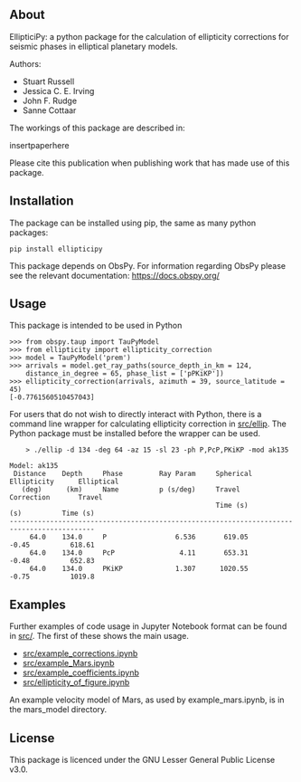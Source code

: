 ## About

EllipticiPy: a python package for the calculation of ellipticity corrections for seismic phases in elliptical planetary models.

Authors:
- Stuart Russell
- Jessica C. E. Irving
- John F. Rudge
- Sanne Cottaar

The workings of this package are described in:

insertpaperhere

Please cite this publication when publishing work that has made use of this package.


## Installation

The package can be installed using pip, the same as many python packages:

```
pip install ellipticipy
```

This package depends on ObsPy. For information regarding ObsPy please see the relevant documentation: https://docs.obspy.org/

## Usage

This package is intended to be used in Python

```
>>> from obspy.taup import TauPyModel
>>> from ellipticity import ellipticity_correction
>>> model = TauPyModel('prem')
>>> arrivals = model.get_ray_paths(source_depth_in_km = 124,
    distance_in_degree = 65, phase_list = ['pPKiKP'])
>>> ellipticity_correction(arrivals, azimuth = 39, source_latitude = 45)
[-0.7761560510457043]
```

For users that do not wish to directly interact with Python, there is a command line wrapper for calculating ellipticity correction in [src/ellip](src/ellip). The Python package must be installed before the wrapper can be used.

```
    > ./ellip -d 134 -deg 64 -az 15 -sl 23 -ph P,PcP,PKiKP -mod ak135
    
Model: ak135
 Distance    Depth     Phase         Ray Param     Spherical    Ellipticity      Elliptical
   (deg)      (km)     Name          p (s/deg)     Travel       Correction       Travel
                                                   Time (s)         (s)          Time (s)
-------------------------------------------------------------------------------------------
     64.0    134.0     P                 6.536       619.05         -0.45          618.61
     64.0    134.0     PcP                4.11       653.31         -0.48          652.83
     64.0    134.0     PKiKP             1.307      1020.55         -0.75          1019.8
```

## Examples

Further examples of code usage in Jupyter Notebook format can be found in [src/](src/). The first of these shows the main usage.

- [src/example_corrections.ipynb](src/example_corrections.ipynb)
- [src/example_Mars.ipynb](src/example_Mars.ipynb)
- [src/example_coefficients.ipynb](src/example_coefficients.ipynb)
- [src/ellipticity_of_figure.ipynb](src/ellipticity_of_figure.ipynb)

An example velocity model of Mars, as used by example_mars.ipynb, is in the mars_model directory.


## License

This package is licenced under the GNU Lesser General Public License v3.0.
